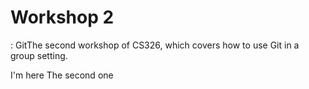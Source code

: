 # Workshop 2

: GitThe second workshop of CS326, which covers how to use Git in a group setting.

I'm here
The second one